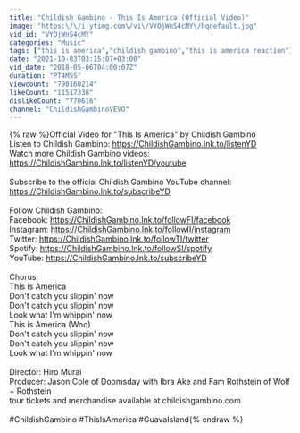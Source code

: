 ```yaml
---
title: "Childish Gambino - This Is America (Official Video)"
image: "https:\/\/i.ytimg.com\/vi\/VYOjWnS4cMY\/hqdefault.jpg"
vid_id: "VYOjWnS4cMY"
categories: "Music"
tags: ["this is america","childish gambino","this is america reaction"]
date: "2021-10-03T03:15:07+03:00"
vid_date: "2018-05-06T04:00:07Z"
duration: "PT4M5S"
viewcount: "798160214"
likeCount: "11517338"
dislikeCount: "770616"
channel: "ChildishGambinoVEVO"
---
```

{% raw %}Official Video for &quot;This Is America&quot; by Childish Gambino<br />Listen to Childish Gambino: <a rel="nofollow" target="blank" href="https://ChildishGambino.lnk.to/listenYD">https://ChildishGambino.lnk.to/listenYD</a><br />Watch more Childish Gambino videos: <a rel="nofollow" target="blank" href="https://ChildishGambino.lnk.to/listenYD/youtube">https://ChildishGambino.lnk.to/listenYD/youtube</a><br /><br />Subscribe to the official Childish Gambino YouTube channel: <a rel="nofollow" target="blank" href="https://ChildishGambino.lnk.to/subscribeYD">https://ChildishGambino.lnk.to/subscribeYD</a><br /><br />Follow Childish Gambino:<br />Facebook: <a rel="nofollow" target="blank" href="https://ChildishGambino.lnk.to/followFI/facebook">https://ChildishGambino.lnk.to/followFI/facebook</a><br />Instagram: <a rel="nofollow" target="blank" href="https://ChildishGambino.lnk.to/followII/instagram">https://ChildishGambino.lnk.to/followII/instagram</a><br />Twitter: <a rel="nofollow" target="blank" href="https://ChildishGambino.lnk.to/followTI/twitter">https://ChildishGambino.lnk.to/followTI/twitter</a><br />Spotify: <a rel="nofollow" target="blank" href="https://ChildishGambino.lnk.to/followSI/spotify">https://ChildishGambino.lnk.to/followSI/spotify</a><br />YouTube: <a rel="nofollow" target="blank" href="https://ChildishGambino.lnk.to/subscribeYD">https://ChildishGambino.lnk.to/subscribeYD</a><br /><br />Chorus:<br />This is America<br />Don't catch you slippin' now<br />Don't catch you slippin' now<br />Look what I'm whippin' now<br />This is America (Woo)<br />Don't catch you slippin' now<br />Don't catch you slippin' now<br />Look what I'm whippin' now<br /><br />Director: Hiro Murai<br />Producer: Jason Cole of Doomsday with Ibra Ake and Fam Rothstein of Wolf + Rothstein<br />tour tickets and merchandise available at childishgambino.com<br /><br />#ChildishGambino #ThisIsAmerica #GuavaIsland{% endraw %}
